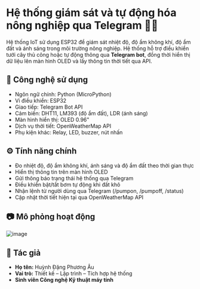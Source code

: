 # Hệ thống giám sát và tự động hóa nông nghiệp qua Telegram 🌿🤖

Hệ thống IoT sử dụng ESP32 để giám sát nhiệt độ, độ ẩm không khí, độ ẩm đất và ánh sáng trong môi trường nông nghiệp. Hệ thống hỗ trợ điều khiển tưới cây thủ công hoặc tự động thông qua **Telegram bot**, đồng thời hiển thị dữ liệu lên màn hình OLED và lấy thông tin thời tiết qua API.

## 🔧 Công nghệ sử dụng

- Ngôn ngữ chính: Python (MicroPython)
- Vi điều khiển: ESP32
- Giao tiếp: Telegram Bot API
- Cảm biến: DHT11, LM393 (độ ẩm đất), LDR (ánh sáng)
- Màn hình hiển thị: OLED 0.96"
- Dịch vụ thời tiết: OpenWeatherMap API
- Phụ kiện khác: Relay, LED, buzzer, nút nhấn

## ⚙️ Tính năng chính

- Đo nhiệt độ, độ ẩm không khí, ánh sáng và độ ẩm đất theo thời gian thực  
- Hiển thị thông tin trên màn hình OLED  
- Gửi thông báo trạng thái hệ thống qua Telegram  
- Điều khiển bật/tắt bơm tự động khi đất khô  
- Nhận lệnh từ người dùng qua Telegram (/pumpon, /pumpoff, /status)  
- Cập nhật thời tiết hiện tại qua OpenWeatherMap API  

## 📷 Mô phỏng hoạt động
![image](https://github.com/user-attachments/assets/ec91d82a-3979-48c7-ab96-3c0af29604c5)

## 📝 Tác giả

- **Họ tên:** Huỳnh Đặng Phương Âu  
- **Vai trò:** Thiết kế – Lập trình – Tích hợp hệ thống  
- **Sinh viên Công nghệ Kỹ thuật máy tính**
